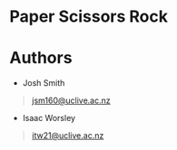 # Paper Scissors Rock

# Authors

- Josh Smith
> jsm160@uclive.ac.nz
- Isaac Worsley
> itw21@uclive.ac.nz
